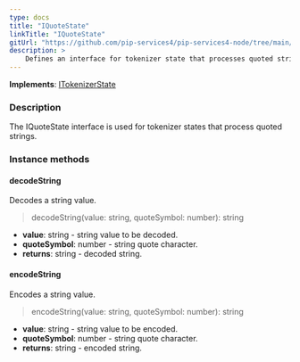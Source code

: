 ```yaml
---
type: docs
title: "IQuoteState"
linkTitle: "IQuoteState"
gitUrl: "https://github.com/pip-services4/pip-services4-node/tree/main/pip-services4-expressions-node"
description: > 
    Defines an interface for tokenizer state that processes quoted strings.
---
```


**Implements**: [ITokenizerState](../itokenizer_state)

### Description

The IQuoteState interface is used for tokenizer states that process quoted strings.

### Instance methods

#### decodeString
Decodes a string value.

> decodeString(value: string, quoteSymbol: number): string

- **value**: string - string value to be decoded.
- **quoteSymbol**: number - string quote character.
- **returns**: string - decoded string.

#### encodeString
Encodes a string value.

> encodeString(value: string, quoteSymbol: number): string

- **value**: string - string value to be encoded.
- **quoteSymbol**: number - string quote character.
- **returns**: string - encoded string.
